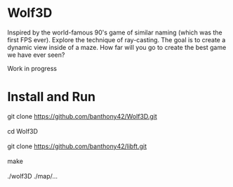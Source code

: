# Wolf3D

Inspired by the world-famous 90's game of similar naming (which was the first FPS ever). Explore the technique of ray-casting. The goal is to create a dynamic view inside of a maze. How far will you go to create the best game we have ever seen?

Work in progress

# Install and Run
git clone https://github.com/banthony42/Wolf3D.git</br>
</br>
cd Wolf3D</br>
</br>
git clone https://github.com/banthony42/libft.git</br>
</br>
make</br>
</br>
./wolf3D ./map/...
